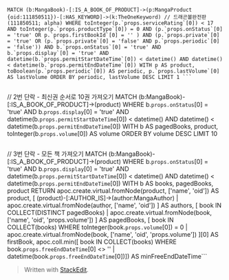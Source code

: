 ```
MATCH (b:MangaBook)-[:IS_A_BOOK_OF_PRODUCT]->(p:MangaProduct {oid:111850511})-[:HAS_KEYWORD]->(k:TheOneKeyword) // 드래곤볼완전판(111850511; alpha) WHERE toInteger(p.`props.serviceRating`[0]) < 17 AND toInteger(p.`props.productType`[0]) = 0 AND (p.`props.onStatus`[0] = 'true' OR p.`props.firstBookId`[0] = '' ) AND (p.`props.private`[0] = 'true' OR (p.`props.private`[0] = 'false' AND p.`props.periodic`[0] = 'false')) AND b.`props.onStatus`[0] = 'true' AND b.`props.display`[0] = 'true' AND datetime(b.`props.permitStartDateTime`[0]) < datetime() AND datetime() < datetime(b.`props.permitEndDateTime`[0]) WITH p AS product, toBoolean(p.`props.periodic`[0]) AS periodic, p.`props.lastVolume`[0] AS lastVolume ORDER BY periodic, lastVolume DESC LIMIT 1 ```


```
// 2번 단락 - 최신권 순서로 10권 가져오기 
MATCH (b:MangaBook)-[:IS_A_BOOK_OF_PRODUCT]->(product) WHERE b.`props.onStatus`[0] = 'true' AND b.`props.display`[0] = 'true' AND datetime(b.`props.permitStartDateTime`[0]) < datetime() AND datetime() < datetime(b.`props.permitEndDateTime`[0]) WITH b AS pagedBooks, product, toInteger(b.`props.volume`[0]) AS volume ORDER BY volume DESC LIMIT 10 
 ```

```
// 3번 단락 - 모든 책 가져오기 MATCH (b:MangaBook)-[:IS_A_BOOK_OF_PRODUCT]->(product) WHERE b.`props.onStatus`[0] = 'true' AND b.`props.display`[0] = 'true' AND datetime(b.`props.permitStartDateTime`[0]) < datetime() AND datetime() < datetime(b.`props.permitEndDateTime`[0]) WITH b AS books, pagedBooks, product RETURN apoc.create.virtual.fromNode(product, ['name', 'oid']) AS product, [ (product)-[:AUTHOR_IS]->(author:MangaAuthor) | apoc.create.virtual.fromNode(author, ['name', 'oid']) ] AS authors, [ book IN COLLECT(DISTINCT pagedBooks) | apoc.create.virtual.fromNode(book, ['name', 'oid', 'props.volume']) ] AS pagedBooks, [ book IN COLLECT(books) WHERE toInteger(book.`props.volume`[0]) = 0 | apoc.create.virtual.fromNode(book, ['name', 'oid', 'props.volume']) ][0] AS firstBook, apoc.coll.min([ book IN COLLECT(books) WHERE book.`props.freeEndDateTime`[0] <> '' | datetime(book.`props.freeEndDateTime`[0])]) AS minFreeEndDateTime```





> Written with [StackEdit](https://stackedit.io/).
<!--stackedit_data:
eyJoaXN0b3J5IjpbLTIwNzg2Njc1OTVdfQ==
-->